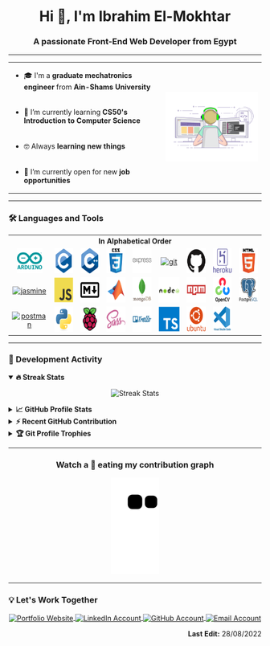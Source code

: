<!-- My Name -->
<h1 align="center">
    Hi 👋, I'm Ibrahim El-Mokhtar
</h1>

<!-- Simple Greeting -->
<h3 align="center">
    A passionate Front-End Web Developer from Egypt
</h3>

<!-- Badges -->
<p align="center">
    <!-- GitHub Profile Membership -->
    <!-- <a href="https://pufler.dev/git-badges/" target="_blank">
        <img src="https://badges.pufler.dev/years/ibrahimelmokhtar" alt="ibrahimelmokhtar GitHub Membership" title="Years of GitHub Membership"/>
    </a> -->
    <!-- Portfolio Website Status -->
    <!-- <a href="https://ibrahimelmokhtar.herokuapp.com/" target="_blank">
        <img src="https://img.shields.io/website?down_message=offline&up_message=online&url=https%3A%2F%2Fibrahimelmokhtar.herokuapp.com%2F&label=Portfolio+Website" alt="ibrahimelmokhtar Portfolio Website" title="Portfolio Website"/>
    </a> -->
    <!-- GitHub Profile Views -->
    <!-- <a href="https://komarev.com/sources/github-profile-views-counter" target="_blank">
        <img src="https://komarev.com/ghpvc/?username=ibrahimelmokhtar&label=Profile%20views&color=0e75b6&style=flat" alt="ibrahimelmokhtar Profile Views" title="GitHub Profile Views"/>
    </a> -->
    <!-- Public Repositories Count -->
    <!-- <a href="https://pufler.dev/git-badges/" target="_blank">
        <img src="https://badges.pufler.dev/repos/ibrahimelmokhtar?label=Public+Repos" alt="ibrahimelmokhtar Public Repositories" title="GitHub Public Repositories"/>
    </a> -->
    <!-- GitHub Monthly Commits -->
    <!-- <a href="https://pufler.dev/git-badges/" target="_blank">
        <img src="https://badges.pufler.dev/commits/monthly/ibrahimelmokhtar" alt="ibrahimelmokhtar GitHub Monthly Commits" title="GitHub Monthly Commits"/>
    </a> -->
    <!-- README File Last Commit -->
    <!-- <a href="https://shields.io/category/activity" target="_blank">
        <img src="https://img.shields.io/github/last-commit/ibrahimelmokhtar/ibrahimelmokhtar?label=README Last Commit" alt="ibrahimelmokhtar README Last Commit" title="README Last Commit"/>
    </a> -->
</p>
<hr>

<table>
    <tr>
        <!-- Basic Information About Me -->
        <td align="left">
            <ul>
                <li>🎓 I'm a <b>graduate</b> <b>mechatronics engineer</b> from <b>Ain-Shams University</b></li>
            </ul>
        </td>
       <!-- Main GIF -->
        <td  rowspan="4" align="right">
            <img src="assets/coding.gif" alt="Main GIF"  width="400px">
        </td>
    </tr>
    <tr>
        <!-- Basic Information About Me -->
        <td align="left">
            <ul>
               <li>🌱 I’m currently learning <b>CS50's Introduction to Computer Science</b></li>
            </ul>
        </td>
   </tr>
    <!-- Basic Information About Me -->
    <!-- <tr>
        <td align="left">
            <ul>
                <li>🔭 I’m currently working on <a href="https://github.com/ibrahimelmokhtar/ts-online-store-api">Online Store API</a></li>
           </ul>
        </td>
   </tr> -->
    <!-- Basic Information About Me -->
    <!-- <tr>
        <td align="left">
            <ul>
               <li>👨‍💻 All of my projects are available at my <a href="https://ibrahimelmokhtar.herokuapp.com/" target="_blank">portfolio website</a></li>
           </ul>
        </td>
    </tr> -->
    <!-- Basic Information About Me -->
    <!-- <tr>
        <td align="left">
            <ul>
               <li>📫 How to reach me <i>ibrahimelmokhtar.business@gmail.com</i></li>
           </ul>
        </td>
   </tr> -->
    <!-- Basic Information About Me -->
    <tr>
        <td align="left">
            <ul>
                <li>🤓 Always <b>learning new things</b></li>
           </ul>
        </td>
   </tr>
    <!-- Basic Information About Me -->
    <tr>
        <td align="left">
            <ul>
               <li>🤔 I’m currently open for new <b>job opportunities</b></li>
            </ul>
        </td>
   </tr>
</table>

<!-- Skills, Languages and Tools -->
<hr>
<h3>
    🛠️ Languages and Tools
</h3>
<table align="center">
    <tr>
        <th colspan=9>In Alphabetical Order</th>
    </tr>
    <tr>
        <td align="center">
            <!-- Arduino -->
            <a href="https://www.arduino.cc/" target="_blank" rel="noreferrer">
                <img src="https://raw.githubusercontent.com/devicons/devicon/master/icons/arduino/arduino-original-wordmark.svg" alt="arduino" width="50px" height="50px" title="Arduino"/>
            </a>
        </td>
        <td align="center">
            <!-- C -->
            <a href="https://www.cprogramming.com/" target="_blank" rel="noreferrer">
                <img src="https://raw.githubusercontent.com/devicons/devicon/master/icons/c/c-original.svg" alt="c" width="50px" height="50px" title="C"/>
            </a>
        </td>
        <td align="center">
            <!-- Cpp -->
            <a href="https://www.w3schools.com/cpp/" target="_blank" rel="noreferrer">
                <img src="https://raw.githubusercontent.com/devicons/devicon/master/icons/cplusplus/cplusplus-original.svg" alt="cplusplus" width="50px" height="50px" title="C++"/>
            </a>
        </td>
        <td align="center">
            <!-- CSS -->
            <a href="https://www.w3schools.com/css/" target="_blank" rel="noreferrer">
                <img src="https://raw.githubusercontent.com/devicons/devicon/master/icons/css3/css3-original-wordmark.svg" alt="css3" width="50px" height="50px" title="CSS3"/>
            </a>
        </td>
        <td align="center">
            <!-- Express -->
            <a href="https://expressjs.com" target="_blank" rel="noreferrer">
                <img src="https://raw.githubusercontent.com/devicons/devicon/master/icons/express/express-original-wordmark.svg" alt="express" width="50px" height="50px" title="Express"/>
            </a>
        </td>
        <td align="center">
            <!-- Git -->
            <a href="https://git-scm.com/" target="_blank" rel="noreferrer">
                <img src="https://www.vectorlogo.zone/logos/git-scm/git-scm-icon.svg" alt="git" width="50px" height="50px" title="Git"/>
            </a>
        </td>
        <td align="center">
            <!-- GitHub -->
            <a href="https://github.com/" target="_blank" rel="noreferrer">
                <img src="https://raw.githubusercontent.com/devicons/devicon/master/icons/github/github-original.svg" alt="github" width="50px" height="50px" title="GitHub"/>
            </a>
        </td>
        <td align="center">
            <!-- Heroku -->
            <a href="https://devcenter.heroku.com/" target="_blank" rel="noreferrer">
                <img src="https://raw.githubusercontent.com/devicons/devicon/master/icons/heroku/heroku-original-wordmark.svg" alt="markdown" width="50px" height="50px" title="Heroku"/>
            </a>
        </td>
        <td align="center">
            <!-- HTML5 -->
            <a href="https://www.w3.org/html/" target="_blank" rel="noreferrer">
                <img src="https://raw.githubusercontent.com/devicons/devicon/master/icons/html5/html5-original-wordmark.svg" alt="html5" width="50px" height="50px" title="HTML5"/>
            </a>
        </td>
    </tr>
    <tr>
        <td align="center">
            <!-- Jasmine -->
            <a href="https://jasmine.github.io/" target="_blank" rel="noreferrer">
                <img src="https://www.vectorlogo.zone/logos/jasmine/jasmine-icon.svg" alt="jasmine" width="50px" height="50px" title="Jasmine"/>
            </a>
        </td>
        <td align="center">
            <!-- JavaScript -->
            <a href="https://developer.mozilla.org/en-US/docs/Web/JavaScript" target="_blank" rel="noreferrer">
                <img src="https://raw.githubusercontent.com/devicons/devicon/master/icons/javascript/javascript-original.svg" alt="javascript" width="50px" height="50px" title="JavaScript"/>
            </a>
        </td>
        <td align="center">
            <!-- Markdown -->
            <a href="https://www.markdownguide.org/" target="_blank" rel="noreferrer">
                <img src="https://raw.githubusercontent.com/devicons/devicon/master/icons/markdown/markdown-original.svg" alt="markdown" width="50px" height="50px" title="Markdown"/>
            </a>
        </td>
        <td align="center">
            <!-- MatLab -->
            <a href="https://www.mathworks.com/products/matlab.html" target="_blank" rel="noreferrer">
                <img src="https://raw.githubusercontent.com/devicons/devicon/master/icons/matlab/matlab-original.svg" alt="matlab" width="50px" height="50px" title="MatLab"/>
            </a>
        </td>
        <td align="center">
            <!-- MongoDB -->
            <a href="https://www.mongodb.com/" target="_blank" rel="noreferrer">
                <img src="https://raw.githubusercontent.com/devicons/devicon/master/icons/mongodb/mongodb-original-wordmark.svg" alt="mongodb" width="50px" height="50px" title="MongoDB"/>
            </a>
        </td>
        <td align="center">
            <!-- NodeJS -->
            <a href="https://nodejs.org" target="_blank" rel="noreferrer">
                <img src="https://raw.githubusercontent.com/devicons/devicon/master/icons/nodejs/nodejs-original-wordmark.svg" alt="nodejs" width="50px" height="50px" title="NodeJS"/>
            </a>
        </td>
        <td align="center">
            <!-- NPM -->
            <a href="https://www.npmjs.com/" target="_blank" rel="noreferrer">
                <img src="https://raw.githubusercontent.com/devicons/devicon/master/icons/npm/npm-original-wordmark.svg" alt="npm" width="50px" height="50px" title="Node Package Manager"/>
            </a>
        </td>
        <td align="center">
            <!-- OpenCV -->
            <a href="https://opencv.org/" target="_blank" rel="noreferrer">
                <img src="https://raw.githubusercontent.com/devicons/devicon/master/icons/opencv/opencv-original-wordmark.svg" alt="opencv" width="50px" height="50px" title="OpenCV"/>
            </a>
        </td>
        <td align="center">
            <!-- PostgreSQL -->
            <a href="https://www.postgresql.org" target="_blank" rel="noreferrer">
                <img src="https://raw.githubusercontent.com/devicons/devicon/master/icons/postgresql/postgresql-original-wordmark.svg" alt="postgresql" width="50px" height="50px" title="PostgreSQL"/>
            </a>
        </td>
    </tr>
    <tr>
        <td align="center">
            <!-- Postman -->
            <a href="https://postman.com" target="_blank" rel="noreferrer">
                <img src="https://www.vectorlogo.zone/logos/getpostman/getpostman-icon.svg" alt="postman" width="50px" height="50px" title="Postman"/>
            </a>
        </td>
        <td align="center">
            <!-- Python -->
            <a href="https://www.python.org" target="_blank" rel="noreferrer">
                <img src="https://raw.githubusercontent.com/devicons/devicon/master/icons/python/python-original.svg" alt="python" width="50px" height="50px" title="Python"/>
            </a>
        </td>
        <td align="center">
            <!-- Raspberry Pi -->
            <a href="https://www.raspberrypi.org/" target="_blank" rel="noreferrer">
                <img src="https://raw.githubusercontent.com/devicons/devicon/master/icons/raspberrypi/raspberrypi-original.svg" alt="raspberrypi" width="50px" height="50px" title="Raspberry Pi"/>
            </a>
        </td>
        <td align="center">
            <!-- SASS -->
            <a href="https://sass-lang.com" target="_blank" rel="noreferrer">
                <img src="https://raw.githubusercontent.com/devicons/devicon/master/icons/sass/sass-original.svg" alt="sass" width="50px" height="50px" title="SASS"/>
            </a>
        </td>
        <td align="center">
            <!-- Trello -->
            <a href="https://trello.com/" target="_blank" rel="noreferrer">
                <img src="https://raw.githubusercontent.com/devicons/devicon/master/icons/trello/trello-plain-wordmark.svg" alt="trello" width="50px" height="50px" title="Trello"/>
            </a>
        </td>
        <td align="center">
            <!-- TypeScript -->
            <a href="https://www.typescriptlang.org/" target="_blank" rel="noreferrer">
                <img src="https://raw.githubusercontent.com/devicons/devicon/master/icons/typescript/typescript-original.svg" alt="typescript" width="50px" height="50px" title="TypeScript"/>
            </a>
        </td>
        <td align="center">
            <!-- Ubuntu -->
            <a href="https://ubuntu.com/" target="_blank" rel="noreferrer">
                <img src="https://raw.githubusercontent.com/devicons/devicon/master/icons/ubuntu/ubuntu-plain-wordmark.svg" alt="ubuntu" width="50px" height="50px" title="Ubuntu"/>
            </a>
        </td>
        <td align="center">
            <!-- VSCode -->
            <a href="https://code.visualstudio.com/" target="_blank" rel="noreferrer">
                <img src="https://raw.githubusercontent.com/devicons/devicon/master/icons/vscode/vscode-original-wordmark.svg" alt="ubuntu" width="50px" height="50px" title="Visual Studio Code"/>
            </a>
        </td>
        <td></td>
    </tr>
</table>

<!-- Development Activities -->
<hr>
<h3>
    🚀 Development Activity
</h3>

<details open>
    <summary><b>🔥 Streak Stats</b></summary>
    <p align="center">
        <img src="https://github-readme-streak-stats.herokuapp.com/?user=ibrahimelmokhtar&theme=dracula" alt="Streak Stats"/>
    </p>
</details>

<details>
    <summary><b>📈 GitHub Profile Stats</b></summary>
    <p align="center">
        <img src="https://github-readme-stats.vercel.app/api?username=ibrahimelmokhtar&show_icons=true&count_private=true&locale=en&theme=dracula" alt="GitHub Stats"/>
    </p>
    <p align="center">
        <img src="https://github-readme-stats.vercel.app/api/top-langs?username=ibrahimelmokhtar&show_icons=true&locale=en&layout=compact&hide=c, c%2B%2B, makefile, cmake, batchfile, matlab&exclude_repo=Calculator&langs_count=6&theme=dracula" alt="Most Used Languages"/>
    </p>
    <p align="center">
        <b>Note:</b> <i>Top languages is only a metric of the languages my public code consists of and doesn't reflect experience or skill level.</i>
    </p>
</details>

<details>
    <summary><b>⚡ Recent GitHub Contribution</b></summary>
    <p align="center">
        <img src="https://activity-graph.herokuapp.com/graph?username=ibrahimelmokhtar&theme=dracula" alt="GitHub Contribution"/>
    </p>
    <p align="center">
        <b>Note:</b> <i>This graph is showing GitHub Contributions <b>over the last 31 days</b>.</i>
    </p>
</details>

<details>
    <summary><b>🏆 Git Profile Trophies</b></summary>
    <p align="center">
        <img src="https://github-profile-trophy.vercel.app/?username=ibrahimelmokhtar&column=4&margin-w=15&margin-h=15&theme=dracula" alt="Git Profile Trophies"/>
    </p>
</details>

<!-- Snake Animation -->
<hr>
<h3 align ="center">
    Watch a 🐍 eating my contribution graph
</h3>
<p align="center">
  <img src="https://github.com/ibrahimelmokhtar/ibrahimelmokhtar/blob/output/github-contribution-grid-snake.svg" alt="Snake Animation"/>

<!-- Social Media Accounts -->
<hr>
<h3 align="left">
    💡 Let's Work Together
</h3>
<p align="center">
    <!-- Portfolio -->
    <a href = "https://ibrahimelmokhtar.herokuapp.com/">
    <img align="center" src="https://img.icons8.com/bubbles/1000/web.png" alt="Portfolio Website" height="80px" width="80px" title="Portfolio Website"/>
    </a>
    <!-- LinkedIn -->
    <a href="https://linkedin.com/in/ibrahimelmokhtar" target="_blank">
        <img align="center" src="https://img.icons8.com/bubbles/1000/linkedin.png" alt="LinkedIn Account" height="80px" width="80px" title="LinkedIn Account"/>
    </a>
    <!-- GitHub -->
    <a href="https://github.com/ibrahimelmokhtar" target="_blank">
        <img align="center" src="https://img.icons8.com/bubbles/1000/github.png" alt="GitHub Account" height="80px" width="80px" title="GitHub Account"/>
    </a>
    <!-- Gmail -->
    <a href="mailto:ibrahimelmokhtar.business@gmail.com" target="_blank">
        <img align="center" src="https://img.icons8.com/bubbles/1000/gmail.png" alt="Email Account" height="80px" width="80px" title="Send an Email"/>
    </a>
</p>

<!-- File Ending -->
<p align="right">
    <b>Last Edit:</b> 28/08/2022
</p>
